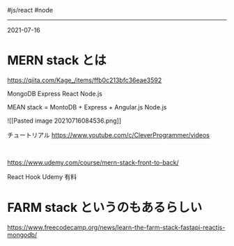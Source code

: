 #js/react #node 

---
2021-07-16

# MERN stack とは

https://qiita.com/Kage_/items/ffb0c213bfc36eae3592

MongoDB Express React Node.js

MEAN stack = MontoDB + Express + Angular.js Node.js

![[Pasted image 20210716084536.png]]

チュートリアル
https://www.youtube.com/c/CleverProgrammer/videos

<br>

https://www.udemy.com/course/mern-stack-front-to-back/

React Hook  Udemy 有料


# FARM stack というのもあるらしい

https://www.freecodecamp.org/news/learn-the-farm-stack-fastapi-reactjs-mongodb/
